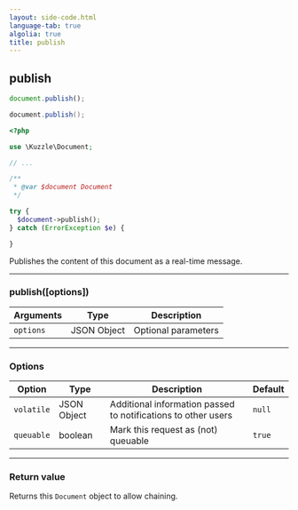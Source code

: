 ```yaml
---
layout: side-code.html
language-tab: true
algolia: true
title: publish
---
```


## publish

```js
document.publish();
```

```java
document.publish();
```

```php
<?php

use \Kuzzle\Document;

// ...

/**
 * @var $document Document
 */

try {
  $document->publish();
} catch (ErrorException $e) {

}
```

Publishes the content of this document as a real-time message.

---

### publish([options])

| Arguments | Type | Description |
|---------------|---------|----------------------------------------|
| ``options`` | JSON Object | Optional parameters |

---

### Options

| Option | Type | Description | Default |
|---------------|---------|----------------------------------------|---------|
| ``volatile`` | JSON Object | Additional information passed to notifications to other users | ``null`` |
| ``queuable`` | boolean | Mark this request as (not) queuable | ``true`` |

---

### Return value

Returns this `Document` object to allow chaining.
